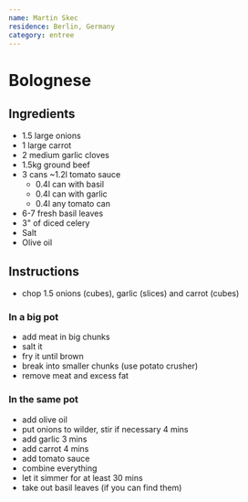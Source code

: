 ```yaml
---
name: Martin Skec
residence: Berlin, Germany
category: entree
---
```


# Bolognese

## Ingredients 
* 1.5 large onions
* 1 large carrot
* 2 medium garlic cloves
* 1.5kg ground beef
* 3 cans ~1.2l tomato sauce
	* 0.4l can with basil 
	* 0.4l can with garlic 
	* 0.4l any tomato can 
* 6-7 fresh basil leaves
* 3" of diced celery
* Salt
* Olive oil

## Instructions
* chop 1.5 onions (cubes), garlic (slices) and carrot (cubes)
  
### In a big pot
* add meat in big chunks
* salt it 
* fry it until brown
* break into smaller chunks (use potato crusher)
* remove meat and excess fat

### In the same pot
* add olive oil
* put onions to wilder, stir if necessary 4 mins
* add garlic 3 mins
* add carrot  4 mins
* add tomato sauce
* combine everything 
* let it simmer for at least 30 mins
* take out basil leaves (if you can find them)
